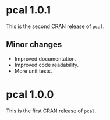 
# pcal 1.0.1

This is the second CRAN release of `pcal`. 

## Minor changes

* Improved documentation.
* Improved code readability.
* More unit tests.

# pcal 1.0.0

This is the first CRAN release of `pcal`.
